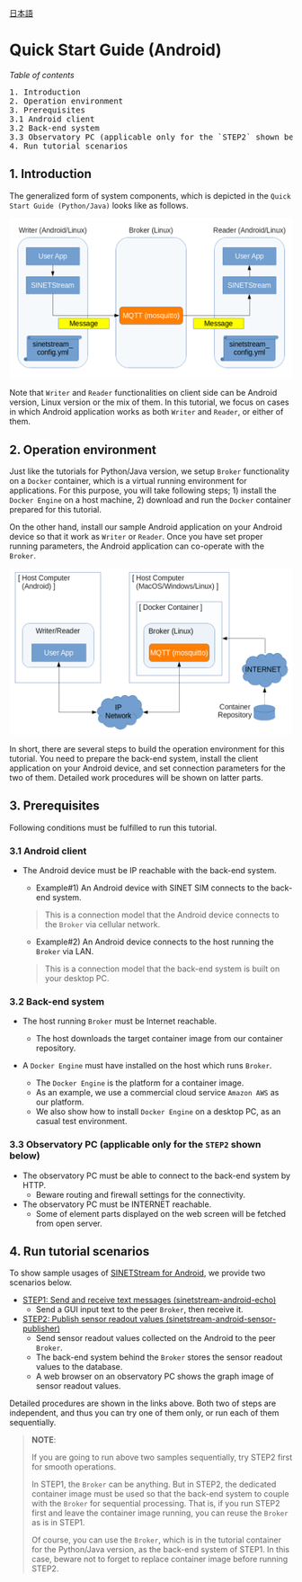 <!--
Copyright (C) 2020-2021 National Institute of Informatics

Licensed to the Apache Software Foundation (ASF) under one
or more contributor license agreements.  See the NOTICE file
distributed with this work for additional information
regarding copyright ownership.  The ASF licenses this file
to you under the Apache License, Version 2.0 (the
"License"); you may not use this file except in compliance
with the License.  You may obtain a copy of the License at

  http://www.apache.org/licenses/LICENSE-2.0

Unless required by applicable law or agreed to in writing,
software distributed under the License is distributed on an
"AS IS" BASIS, WITHOUT WARRANTIES OR CONDITIONS OF ANY
KIND, either express or implied.  See the License for the
specific language governing permissions and limitations
under the License.
-->

[日本語](index.md)

# Quick Start Guide (Android)

<em>Table of contents</em>
<pre>
1. Introduction
2. Operation environment
3. Prerequisites
3.1 Android client
3.2 Back-end system
3.3 Observatory PC (applicable only for the `STEP2` shown below)
4. Run tutorial scenarios
</pre>


## 1. Introduction

The generalized form of system components, which is depicted in
the `Quick Start Guide (Python/Java)` looks like as follows.

![Network Model](images/common/network_model.png)

Note that `Writer` and `Reader` functionalities on client side
can be Android version, Linux version or the mix of them.
In this tutorial, we focus on cases in which Android application
works as both `Writer` and `Reader`, or either of them.


## 2. Operation environment

Just like the tutorials for Python/Java version, we setup `Broker`
functionality on a `Docker` container, which is a virtual running
environment for applications.
For this purpose, you will take following steps; 1) install the
`Docker Engine` on a host machine, 2) download and run the `Docker`
container prepared for this tutorial.

On the other hand, install our sample Android application on your
Android device so that it work as `Writer` or `Reader`.
Once you have set proper running parameters, the Android application
can co-operate with the `Broker`.

![Docker Configuration](images/common/docker_configuration.png)

In short, there are several steps to build the operation environment
for this tutorial. You need to prepare the back-end system, install
the client application on your Android device, and set connection
parameters for the two of them.
Detailed work procedures will be shown on latter parts.


## 3. Prerequisites

Following conditions must be fulfilled to run this tutorial.

### 3.1 Android client

* The Android device must be IP reachable with the back-end system.
    * Example#1) An Android device with SINET SIM connects to the
back-end system.
    > This is a connection model that the Android device connects
to the `Broker` via cellular network.

    * Example#2) An Android device connects to the host running
the `Broker` via LAN.
    > This is a connection model that the back-end system is built
on your desktop PC.


### 3.2 Back-end system

* The host running `Broker` must be Internet reachable.
    * The host downloads the target container image from our container
repository.

* A `Docker Engine` must have installed on the host which runs `Broker`.
    * The `Docker Engine` is the platform for a container image.
    * As an example, we use a commercial cloud service `Amazon AWS`
as our platform.
    * We also show how to install `Docker Engine` on a desktop PC,
as an casual test environment.

### 3.3 Observatory PC (applicable only for the `STEP2` shown below)

* The observatory PC must be able to connect to the back-end system by HTTP.
    * Beware routing and firewall settings for the connectivity.
* The observatory PC must be INTERNET reachable.
    * Some of element parts displayed on the web screen will be fetched from open server.


## 4. Run tutorial scenarios

To show sample usages of
[SINETStream for Android](../userguide/android.en.html),
we provide two scenarios below.

* [STEP1: Send and receive text messages (sinetstream-android-echo)](TUTORIAL-android-step1-overview.en.md)
    - Send a GUI input text to the peer `Broker`, then receive it.
* [STEP2: Publish sensor readout values (sinetstream-android-sensor-publisher)](TUTORIAL-android-step2-overview.en.md)
    - Send sensor readout values collected on the Android to the peer `Broker`.
    - The back-end system behind the `Broker` stores the sensor readout values to the database.
    - A web browser on an observatory PC shows the graph image of sensor readout values.

Detailed procedures are shown in the links above.
Both two of steps are independent, and thus you can try one of them only,
or run each of them sequentially.

> **NOTE**:
>
> If you are going to run above two samples sequentially, try STEP2 first
> for smooth operations.
>
> In STEP1, the `Broker` can be anything. But in STEP2, the dedicated
> container image must be used so that the back-end system to couple with
> the `Broker` for sequential processing.
> That is, if you run STEP2 first and leave the container image running,
> you can reuse the `Broker` as is in STEP1.
>
> Of course, you can use the `Broker`, which is in the tutorial container
> for the Python/Java version, as the back-end system of STEP1.
> In this case, beware not to forget to replace container image before
> running STEP2.
